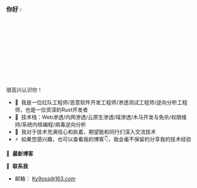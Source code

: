 ### 你好 <a href="http://120.46.169.136/ky9oss/about/"><img src="https://media.giphy.com/media/hvRJCLFzcasrR4ia7z/giphy.gif" width="5%"></a>
很高兴认识你！

- 🔭 &nbsp;我是一位红队工程师/恶意软件开发工程师/渗透测试工程师/逆向分析工程师，也是一位资深的Rust开发者
- 🌱 &nbsp;技术栈：Web渗透/内网渗透/云原生渗透/域渗透/木马开发与免杀/权限维持/系统内核编程/病毒逆向分析
- 💬 &nbsp;我对于技术充满信心和执着，期望能和同行们深入交流技术
- ⚡ &nbsp;如果您感兴趣，也可以查看我的博客👇，我会毫不保留的分享我的技术经验

📕 &nbsp;**最新博客**
<!-- BLOG-POST-LIST:START -->

<!-- BLOG-POST-LIST:END -->

🔗 &nbsp;**联系我**
- 邮箱： Ky9oss@163.com


